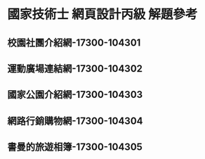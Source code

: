 # 國家技術士 網頁設計丙級 解題參考

## 校園社團介紹網-17300-104301
## 運動廣場連結網-17300-104302
## 國家公園介紹網-17300-104303
## 網路行銷購物網-17300-104304
## 書曼的旅遊相簿-17300-104305
